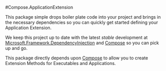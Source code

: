 #Compose.ApplicationExtension

This package simple drops boiler plate code into your project and brings in the necessary dependencies so you can quickly get started defining your Application Extension.

We keep this project up to date with the latest _stable_ development at [Microsoft.Framework.DependencyInjection] and [Compose] so you can pick up and go.

This package directly depends upon [Compose] to allow you to create Extension Methods for Executables and Applications.

  [Microsoft.Framework.DependencyInjection]: http://github.com/aspnet/DependencyInjection
  [Compose]: http://github.com/smudge202/compose